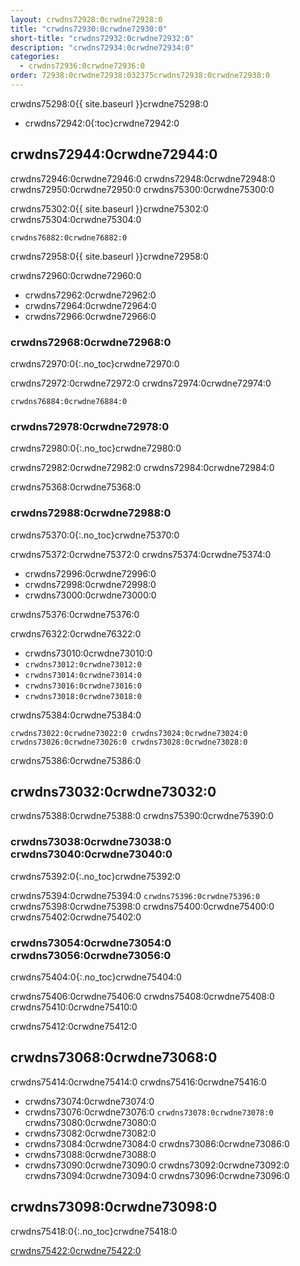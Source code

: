 ```yaml
---
layout: crwdns72928:0crwdne72928:0
title: "crwdns72930:0crwdne72930:0"
short-title: "crwdns72932:0crwdne72932:0"
description: "crwdns72934:0crwdne72934:0"
categories:
  - crwdns72936:0crwdne72936:0
order: 72938:0crwdne72938:032375crwdns72938:0crwdne72938:0
---
```

crwdns75298:0{{ site.baseurl }}crwdne75298:0

* crwdns72942:0{:toc}crwdne72942:0

## crwdns72944:0crwdne72944:0

crwdns72946:0crwdne72946:0 crwdns72948:0crwdne72948:0 crwdns72950:0crwdne72950:0 crwdns75300:0crwdne75300:0

crwdns75302:0{{ site.baseurl }}crwdne75302:0 crwdns75304:0crwdne75304:0

    crwdns76882:0crwdne76882:0
    

crwdns72958:0{{ site.baseurl }}crwdne72958:0

crwdns72960:0crwdne72960:0

* crwdns72962:0crwdne72962:0
* crwdns72964:0crwdne72964:0
* crwdns72966:0crwdne72966:0 

### crwdns72968:0crwdne72968:0

crwdns72970:0{:.no_toc}crwdne72970:0

crwdns72972:0crwdne72972:0 crwdns72974:0crwdne72974:0

    crwdns76884:0crwdne76884:0
    

### crwdns72978:0crwdne72978:0

crwdns72980:0{:.no_toc}crwdne72980:0

crwdns72982:0crwdne72982:0 crwdns72984:0crwdne72984:0

crwdns75368:0crwdne75368:0

### crwdns72988:0crwdne72988:0

crwdns75370:0{:.no_toc}crwdne75370:0

crwdns75372:0crwdne75372:0 crwdns75374:0crwdne75374:0

* crwdns72996:0crwdne72996:0
* crwdns72998:0crwdne72998:0
* crwdns73000:0crwdne73000:0

crwdns75376:0crwdne75376:0

crwdns76322:0crwdne76322:0

* crwdns73010:0crwdne73010:0
* `crwdns73012:0crwdne73012:0`
* `crwdns73014:0crwdne73014:0`
* `crwdns73016:0crwdne73016:0`
* `crwdns73018:0crwdne73018:0`

crwdns75384:0crwdne75384:0

    crwdns73022:0crwdne73022:0 crwdns73024:0crwdne73024:0 crwdns73026:0crwdne73026:0 crwdns73028:0crwdne73028:0
    
    

crwdns75386:0crwdne75386:0

## crwdns73032:0crwdne73032:0

crwdns75388:0crwdne75388:0 crwdns75390:0crwdne75390:0

### crwdns73038:0crwdne73038:0 crwdns73040:0crwdne73040:0

crwdns75392:0{:.no_toc}crwdne75392:0

crwdns75394:0crwdne75394:0 ```crwdns75396:0crwdne75396:0``` crwdns75398:0crwdne75398:0 crwdns75400:0crwdne75400:0 crwdns75402:0crwdne75402:0

### crwdns73054:0crwdne73054:0 crwdns73056:0crwdne73056:0

crwdns75404:0{:.no_toc}crwdne75404:0

crwdns75406:0crwdne75406:0 crwdns75408:0crwdne75408:0 crwdns75410:0crwdne75410:0

<aside class="notice">
crwdns75412:0crwdne75412:0 
</aside>

## crwdns73068:0crwdne73068:0

crwdns75414:0crwdne75414:0 crwdns75416:0crwdne75416:0

* crwdns73074:0crwdne73074:0
* crwdns73076:0crwdne73076:0 ```crwdns73078:0crwdne73078:0``` crwdns73080:0crwdne73080:0
* crwdns73082:0crwdne73082:0
* crwdns73084:0crwdne73084:0 crwdns73086:0crwdne73086:0
* crwdns73088:0crwdne73088:0
* crwdns73090:0crwdne73090:0 crwdns73092:0crwdne73092:0 crwdns73094:0crwdne73094:0 crwdns73096:0crwdne73096:0

## crwdns73098:0crwdne73098:0

crwdns75418:0{:.no_toc}crwdne75418:0

[crwdns75422:0crwdne75422:0](crwdns75420:0{{site.baseurl}}crwdne75420:0)
